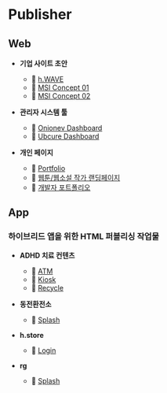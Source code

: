 # Publisher

## Web

- **기업 사이트 초안**

  - 🔗 <a href="https://kimjihwan0618.github.io/publisher/web/h.WAVE" target="_blank">h.WAVE</a>
  - 🔗 <a href="https://kimjihwan0618.github.io/publisher/web/msi/concept01" target="_blank">MSI Concept 01</a>
  - 🔗 <a href="https://kimjihwan0618.github.io/publisher/web/msi/concept02" target="_blank">MSI Concept 02</a>

- **관리자 시스템 툴**

  - 🔗 <a href="https://kimjihwan0618.github.io/publisher/web/onionev/dashboard" target="_blank">Onionev Dashboard</a>
  - 🔗 <a href="https://kimjihwan0618.github.io/publisher/web/ubcure/dashboard" target="_blank">Ubcure Dashboard</a>

- **개인 페이지**
  - 🔗 <a href="https://kimjihwan0618.github.io/publisher/web/portfolio/" target="_blank">Portfolio</a>
  - 🔗 <a href="https://kimjihwan0618.github.io/publisher/web/mypopol/ptid01" target="_blank">웹툰/웹소설 작가 랜딩페이지</a>
  - 🔗 <a href="https://kimjihwan0618.github.io/publisher/web/mypopol/ptid02" target="_blank">개발자 포트폴리오</a>

## App

### 하이브리드 앱을 위한 HTML 퍼블리싱 작업물

- **ADHD 치료 컨텐츠**

  - 🔗 <a href="https://kimjihwan0618.github.io/publisher/app/ubcure/atm" target="_blank">ATM</a>
  - 🔗 <a href="https://kimjihwan0618.github.io/publisher/app/ubcure/kiosk" target="_blank">Kiosk</a>
  - 🔗 <a href="https://kimjihwan0618.github.io/publisher/app/ubcure/recycle" target="_blank">Recycle</a>

- **동전환전소**

  - 🔗 <a href="https://kimjihwan0618.github.io/publisher/app/changepoint/splash" target="_blank">Splash</a>

- **h.store**

  - 🔗 <a href="https://kimjihwan0618.github.io/publisher/app/h.store/login" target="_blank">Login</a>

- **rg**
  - 🔗 <a href="https://kimjihwan0618.github.io/publisher/app/rg/splash" target="_blank">Splash</a>

